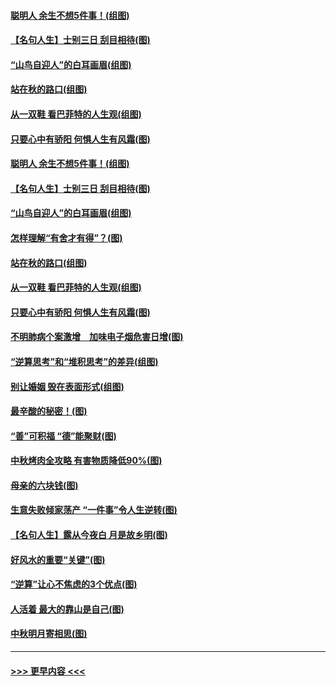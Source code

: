 #### [聪明人 余生不想5件事！(组图)](../pages/p8/907364.md?t=09151801) 
#### [【名句人生】士别三日 刮目相待(图)](../pages/p8/906988.md?t=09151801) 
#### [“山鸟自迎人”的白耳画眉(组图)](../pages/p8/907332.md?t=09151801) 
#### [站在秋的路口(组图)](../pages/p8/906914.md?t=09151801) 
#### [从一双鞋 看巴菲特的人生观(组图)](../pages/p8/907311.md?t=09151801) 
#### [只要心中有骄阳 何惧人生有风霜(图)](../pages/p8/907320.md?t=09151801) 
#### [聪明人 余生不想5件事！(组图)](../pages/p8/907364.md?t=09151801) 
#### [【名句人生】士别三日 刮目相待(图)](../pages/p8/906988.md?t=09151801) 
#### [“山鸟自迎人”的白耳画眉(组图)](../pages/p8/907332.md?t=09151801) 
#### [怎样理解“有舍才有得”？(图)](../pages/p8/906872.md?t=09151801) 
#### [站在秋的路口(组图)](../pages/p8/906914.md?t=09151801) 
#### [从一双鞋 看巴菲特的人生观(组图)](../pages/p8/907311.md?t=09151801) 
#### [只要心中有骄阳 何惧人生有风霜(图)](../pages/p8/907320.md?t=09151801) 
#### [不明肺病个案激增　加味电子烟危害日增(图)](../pages/p8/907307.md?t=09151801) 
#### [“逆算思考”和“堆积思考”的差异(组图)](../pages/p8/907229.md?t=09151801) 
#### [别让婚姻 毁在表面形式(组图)](../pages/p8/907118.md?t=09151801) 
#### [最辛酸的秘密！(图)](../pages/p8/906327.md?t=09151801) 
#### [“善”可积福 “德”能聚财(图)](../pages/p8/906906.md?t=09151801) 
#### [中秋烤肉全攻略 有害物质降低90%(图)](../pages/p8/907227.md?t=09151801) 
#### [母亲的六块钱(图)](../pages/p8/907107.md?t=09151801) 
#### [生意失败倾家荡产 “一件事”令人生逆转(图)](../pages/p8/907101.md?t=09151801) 
#### [【名句人生】露从今夜白 月是故乡明(图)](../pages/p8/906558.md?t=09151801) 
#### [好风水的重要“关键”(图)](../pages/p8/907087.md?t=09151801) 
#### [“逆算”让心不焦虑的3个优点(图)](../pages/p8/907070.md?t=09151801) 
#### [人活着 最大的靠山是自己(图)](../pages/p8/906329.md?t=09151801) 
#### [中秋明月寄相思(图)](../pages/p8/906932.md?t=09151801) 

----
#### [ >>> 更早内容 <<< ](../indexes/p8-earlier.md)
